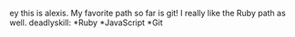 ey this is alexis. My favorite path so far is git!
I really like the Ruby path as well.
deadlyskill:
*Ruby
*JavaScript
*Git
